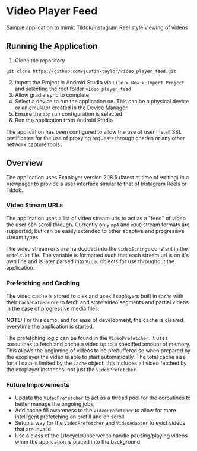 # Video Player Feed

Sample application to mimic Tiktok/Instagram Reel style viewing of videos

## Running the Application

1. Clone the repository
  ```
  git clone https://github.com/justin-taylor/video_player_feed.git
  ```
2. Import the Project in Android Studio via `File > New > Import Project` and selecting the root folder `video_player_feed`
1. Allow gradle sync to complete
1. Select a device to run the application on. This can be a physical device or an emulator created in the Device Manager.
1. Ensure the `app` run configuration is selected
1. Run the application from Android Studio

The application has been configured to allow the use of user install SSL certificates for the use of proxying requests
through charles or any other network capture tools

## Overview

The application uses Exoplayer version 2.18.5 (latest at time of writing) in a Viewpager to provide a user
interface similar to that of Instagram Reels or Tiktok.

### Video Stream URLs

The application uses a list of video stream urls to act as a "feed" of video the user can scroll through. Currently
only `mp4` and `m3u8` stream formats are supported, but can be easily extended to other adaptive and progressive stream types

The video stream urls are hardcoded into the `videoStrings` constant in the `models.kt` file. The variable
is formatted such that each stream url is on it's own line and is later parsed into `Video` objects for
use throughout the application.

### Prefetching and Caching

The video cache is stored to disk and uses Exoplayers built in `Cache` with their `CacheDataSource` to fetch and 
store video segments and partial videos in the case of progressive media files.

**NOTE:** For this demo, and for ease of development, the cache is cleared everytime the application is started.

The prefetching logic can be found in the `VideoPrefetcher`. It uses coroutines to fetch and cache a video up to 
a specified amount of memory. This allows the beginning of videos to be prebuffered so when prepared by the exoplayer
the video is able to start automatically. The total cache size for all data is limited by the `Cache` object, this includes
all video fetched by the exoplayer instances, not just the `VideoPrefetcher`.

### Future Improvements
* Update the `VideoPrefetcher` to act as a thread pool for the coroutines to better manage the ongoing jobs.
* Add cache fill awareness to the `VideoPrefetcher` to allow for more intelligent prefetching on prefill and on scroll
* Setup a way for the `VideoPrefetcher` and `VideoAdapter` to evict videos that are invalid
* Use a class of the LifecycleObserver to handle pausing/playing videos when the application is placed into the background


